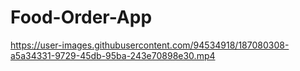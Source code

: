 # Food-Order-App

https://user-images.githubusercontent.com/94534918/187080308-a5a34331-9729-45db-95ba-243e70898e30.mp4

